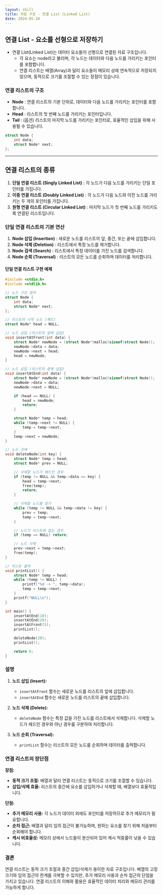 ```yaml
---
layout: skill
title: 자료 구조 - 연결 List (Linked List)
date: 2024-05-28
---
```





## 연결 List - 요소를 선형으로 저장하기

- 연결 List(Linked List)는 데이터 요소들이 선형으로 연결된 자료 구조입니다.
    - 각 요소는 node라고 불리며, 각 노드는 데이터와 다음 노드를 가리키는 포인터를 포함합니다.
    - 연결 리스트는 배열(Array)과 달리 요소들이 메모리 상에 연속적으로 저장되지 않으며, 동적으로 크기를 조절할 수 있는 장점이 있습니다.


### 연결 리스트의 구조

- **Node** : 연결 리스트의 기본 단위로, 데이터와 다음 노드를 가리키는 포인터를 포함합니다.
- **Head** : 리스트의 첫 번째 노드를 가리키는 포인터입니다.
- **Tail** : (옵션) 리스트의 마지막 노드를 가리키는 포인터로, 효율적인 삽입을 위해 사용될 수 있습니다.

```c
struct Node {
    int data;
    struct Node* next;
};
```




---




## 연결 리스트의 종류

1. **단일 연결 리스트 (Singly Linked List)** : 각 노드가 다음 노드를 가리키는 단일 포인터를 가집니다.
2. **이중 연결 리스트 (Doubly Linked List)** : 각 노드가 다음 노드와 이전 노드를 가리키는 두 개의 포인터를 가집니다.
3. **원형 연결 리스트 (Circular Linked List)** : 마지막 노드가 첫 번째 노드를 가리키도록 연결된 리스트입니다.


### 단일 연결 리스트의 기본 연산

1. **Node 삽입 (Insertion)** : 새로운 노드를 리스트의 앞, 중간, 또는 끝에 삽입합니다.
2. **Node 삭제 (Deletion)** : 리스트에서 특정 노드를 제거합니다.
3. **Node 검색 (Search)** : 리스트에서 특정 데이터를 가진 노드를 검색합니다.
4. **Node 순회 (Traversal)** : 리스트의 모든 노드를 순회하며 데이터를 처리합니다.

#### 단일 연결 리스트 구현 예제

```c
#include <stdio.h>
#include <stdlib.h>

// 노드 구조 정의
struct Node {
    int data;
    struct Node* next;
};

// 리스트의 시작 노드 (헤드)
struct Node* head = NULL;

// 노드 삽입 (리스트의 앞에 삽입)
void insertAtFront(int data) {
    struct Node* newNode = (struct Node*)malloc(sizeof(struct Node));
    newNode->data = data;
    newNode->next = head;
    head = newNode;
}

// 노드 삽입 (리스트의 끝에 삽입)
void insertAtEnd(int data) {
    struct Node* newNode = (struct Node*)malloc(sizeof(struct Node));
    newNode->data = data;
    newNode->next = NULL;

    if (head == NULL) {
        head = newNode;
        return;
    }

    struct Node* temp = head;
    while (temp->next != NULL) {
        temp = temp->next;
    }
    temp->next = newNode;
}

// 노드 삭제
void deleteNode(int key) {
    struct Node* temp = head;
    struct Node* prev = NULL;

    // 삭제할 노드가 헤드인 경우
    if (temp != NULL && temp->data == key) {
        head = temp->next;
        free(temp);
        return;
    }

    // 삭제할 노드를 찾기
    while (temp != NULL && temp->data != key) {
        prev = temp;
        temp = temp->next;
    }

    // 노드가 리스트에 없는 경우
    if (temp == NULL) return;

    // 노드 삭제
    prev->next = temp->next;
    free(temp);
}

// 리스트 출력
void printList() {
    struct Node* temp = head;
    while (temp != NULL) {
        printf("%d -> ", temp->data);
        temp = temp->next;
    }
    printf("NULL\n");
}

int main() {
    insertAtEnd(10);
    insertAtEnd(20);
    insertAtFront(5);
    printList();

    deleteNode(20);
    printList();

    return 0;
}
```

### 설명

1. **노드 삽입 (Insert):**
   - `insertAtFront` 함수는 새로운 노드를 리스트의 앞에 삽입합니다.
   - `insertAtEnd` 함수는 새로운 노드를 리스트의 끝에 삽입합니다.

2. **노드 삭제 (Delete):**
   - `deleteNode` 함수는 특정 값을 가진 노드를 리스트에서 삭제합니다. 삭제할 노드가 헤드인 경우와 아닌 경우를 구분하여 처리합니다.

3. **노드 순회 (Traversal):**
   - `printList` 함수는 리스트의 모든 노드를 순회하며 데이터를 출력합니다.

### 연결 리스트의 장단점

**장점:**
- **동적 크기 조절:** 배열과 달리 연결 리스트는 동적으로 크기를 조절할 수 있습니다.
- **삽입/삭제 효율:** 리스트의 중간에 요소를 삽입하거나 삭제할 때, 배열보다 효율적입니다.

**단점:**
- **추가 메모리 사용:** 각 노드가 데이터 외에도 포인터를 저장하므로 추가 메모리가 필요합니다.
- **순차 접근:** 배열과 달리 임의 접근이 불가능하며, 원하는 요소를 찾기 위해 처음부터 순회해야 합니다.
- **캐시 비효율성:** 메모리 상에서 노드들이 분산되어 있어 캐시 적중률이 낮을 수 있습니다.

### 결론

연결 리스트는 동적 크기 조절과 중간 삽입/삭제가 용이한 자료 구조입니다. 배열의 고정 크기와 임의 접근의 한계를 극복할 수 있지만, 추가 메모리 사용과 순차 접근의 단점을 가지고 있습니다. 연결 리스트의 이해와 활용은 효율적인 데이터 처리와 메모리 관리를 가능하게 합니다.